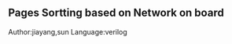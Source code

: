 Pages Sortting based on Network on board
------------------------------------------
Author:jiayang,sun
Language:verilog